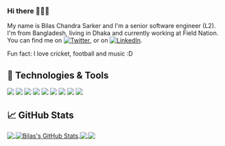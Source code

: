 ### Hi there 👋👋👋

<!--
**bilaschandra/bilaschandra** is a ✨ _special_ ✨ repository because its `README.md` (this file) appears on your GitHub profile.

Here are some ideas to get you started:

- 🔭 I’m currently working on ...
- 🌱 I’m currently learning ...
- 👯 I’m looking to collaborate on ...
- 🤔 I’m looking for help with ...
- 💬 Ask me about ...
- 📫 How to reach me: ...
- 😄 Pronouns: ...
- ⚡ Fun fact: ...
-->

My name is Bilas Chandra Sarker and I'm a senior software engineer (L2). I'm from Bangladesh, living in Dhaka and currently working at Field Nation. You can find me on [![Twitter][1.2]][1],  or on [![LinkedIn][3.2]][3].

Fun fact: I love cricket, football and music :D

## 🔧 Technologies & Tools
![](https://img.shields.io/badge/code-PHP-informational?style=flat&logo=php&logoColor=white&color=2bbc8a)
![](https://img.shields.io/badge/Code-JavaScript-informational?style=flat&logo=javascript&logoColor=white&color=2bbc8a)
![](https://img.shields.io/badge/code-NodeJS-informational?style=flat&logo=nodejs&logoColor=white&color=2bbc8a)
![](https://img.shields.io/badge/code-React-informational?style=flat&logo=reacr.js&logoColor=white&color=2bbc8a)
![](https://img.shields.io/badge/code-MySQL-informational?style=flat&logo=mysql&logoColor=white&color=2bbc8a)
![](https://img.shields.io/badge/Tools-Docker-informational?style=flat&logo=docker&logoColor=white&color=2bbc8a)
![](https://img.shields.io/badge/Tools-Kubernetes-informational?style=flat&logo=kubernetes&logoColor=white&color=2bbc8a)
![](https://img.shields.io/badge/OS-Linux-informational?style=flat&logo=linux&logoColor=white&color=2bbc8a)
![](https://img.shields.io/badge/Editor-IntelliJ_IDEA-informational?style=flat&logo=intellij-idea&logoColor=white&color=2bbc8a)

## &#x1f4c8; GitHub Stats

<a href="https://github.com/bilaschandra/bilaschandra">
  <img align="center" src="https://github-readme-stats.vercel.app/api/top-langs/?username=bilaschandra&hide=java,html,tex&title_color=ffffff&text_color=c9cacc&icon_color=2bbc8a&bg_color=1d1f21&langs_count=3" />
</a>
<a href="https://github.com/bilaschandra/bilaschandra">
  <img align="center" src="https://github-readme-stats.vercel.app/api?username=bilaschandra&show_icons=true&line_height=27&count_private=true&title_color=ffffff&text_color=c9cacc&icon_color=2bbc8a&bg_color=1d1f21" alt="Bilas's GitHub Stats" />
</a>

<a href="https://github.com/bilaschandra/microservice-nestjs">
  <img align="center" src="https://github-readme-stats.vercel.app/api/pin/?username=bilaschandra&repo=microservice-nestjs&title_color=ffffff&text_color=c9cacc&icon_color=2bbc8a&bg_color=1d1f21" />
</a>


<a href="https://github.com/bilaschandra/php-mysql-dockerized">
  <img align="center" src="https://github-readme-stats.vercel.app/api/pin/?username=bilaschandra&repo=php-mysql-dockerized&title_color=ffffff&text_color=c9cacc&icon_color=2bbc8a&bg_color=1d1f21" />
</a>    

<!-- links to social media icons -->

<!-- icons with padding -->

[1.1]: http://i.imgur.com/tXSoThF.png (twitter icon with padding)
[2.1]: http://i.imgur.com/0o48UoR.png (github icon with padding)

<!-- icons without padding -->

[1.2]: http://i.imgur.com/wWzX9uB.png (twitter icon without padding)
[2.2]: http://i.imgur.com/9I6NRUm.png (github icon without padding)
[3.2]: https://raw.githubusercontent.com/MartinHeinz/MartinHeinz/master/linkedin-3-16.png (LinkedIn icon without padding)


<!-- links to your social media accounts -->

[1]: https://twitter.com/bilas016
[2]: https://github.com/bilaschandra
[3]: https://www.linkedin.com/in/bilas016/


<!-- Resources -->
<!-- Icons: https://simpleicons.org/ -->
<!-- GitHub Stats: https://github.com/anuraghazra/github-readme-stats -->
<!-- Emojis: https://emojipedia.org/emoji/ -->
<!-- HTML Emojis: https://www.fileformat.info/index.htm -->
<!-- Shields: https://shields.io/ -->
<!-- Awesome GitHub Profile README: https://github.com/abhisheknaiidu/awesome-github-profile-readme -->
